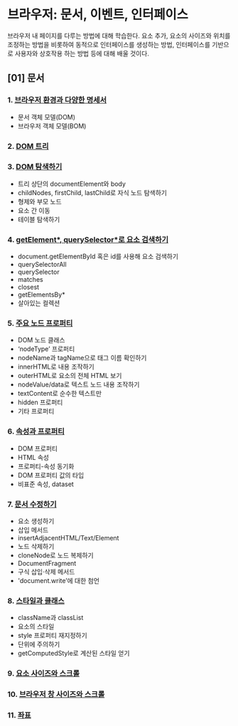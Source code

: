 # 브라우저: 문서, 이벤트, 인터페이스
브라우저 내 페이지를 다루는 방법에 대해 학습한다. 요소 추가, 요소의 사이즈와 위치를 조정하는 방법을 비롯하여 동적으로 인터페이스를 생성하는 방법, 인터페이스를 기반으로 사용자와 상호작용 하는 방법 등에 대해 배울 것이다.
## [01] 문서
### 1. [브라우저 환경과 다양한 명세서](https://github.com/autroshot/studyroom/blob/main/01-javascript/02-%EB%B8%8C%EB%9D%BC%EC%9A%B0%EC%A0%80:%20%EB%AC%B8%EC%84%9C%2C%20%EC%9D%B4%EB%B2%A4%ED%8A%B8%2C%20%EC%9D%B8%ED%84%B0%ED%8E%98%EC%9D%B4%EC%8A%A4/01-%EB%AC%B8%EC%84%9C/01-%EB%B8%8C%EB%9D%BC%EC%9A%B0%EC%A0%80%20%ED%99%98%EA%B2%BD%EA%B3%BC%20%EB%8B%A4%EC%96%91%ED%95%9C%20%EB%AA%85%EC%84%B8%EC%84%9C.md#%EB%B8%8C%EB%9D%BC%EC%9A%B0%EC%A0%80-%ED%99%98%EA%B2%BD%EA%B3%BC-%EB%8B%A4%EC%96%91%ED%95%9C-%EB%AA%85%EC%84%B8%EC%84%9C)
- 문서 객체 모델(DOM)
- 브라우저 객체 모델(BOM)
### 2. [DOM 트리](https://github.com/autroshot/studyroom/blob/main/01-javascript/02-%EB%B8%8C%EB%9D%BC%EC%9A%B0%EC%A0%80:%20%EB%AC%B8%EC%84%9C%2C%20%EC%9D%B4%EB%B2%A4%ED%8A%B8%2C%20%EC%9D%B8%ED%84%B0%ED%8E%98%EC%9D%B4%EC%8A%A4/01-%EB%AC%B8%EC%84%9C/02-DOM%20%ED%8A%B8%EB%A6%AC.md#dom-%ED%8A%B8%EB%A6%AC)
### 3. [DOM 탐색하기](https://github.com/autroshot/studyroom/blob/main/01-javascript/02-%EB%B8%8C%EB%9D%BC%EC%9A%B0%EC%A0%80:%20%EB%AC%B8%EC%84%9C%2C%20%EC%9D%B4%EB%B2%A4%ED%8A%B8%2C%20%EC%9D%B8%ED%84%B0%ED%8E%98%EC%9D%B4%EC%8A%A4/01-%EB%AC%B8%EC%84%9C/03-DOM%20%ED%83%90%EC%83%89%ED%95%98%EA%B8%B0.md#dom-%ED%83%90%EC%83%89%ED%95%98%EA%B8%B0)
- 트리 상단의 documentElement와 body
- childNodes, firstChild, lastChild로 자식 노드 탐색하기
- 형제와 부모 노드
- 요소 간 이동
- 테이블 탐색하기
### 4. [getElement\*, querySelector\*로 요소 검색하기](https://github.com/autroshot/studyroom/blob/main/01-javascript/02-%EB%B8%8C%EB%9D%BC%EC%9A%B0%EC%A0%80:%20%EB%AC%B8%EC%84%9C%2C%20%EC%9D%B4%EB%B2%A4%ED%8A%B8%2C%20%EC%9D%B8%ED%84%B0%ED%8E%98%EC%9D%B4%EC%8A%A4/01-%EB%AC%B8%EC%84%9C/04-getElement*%2C%20querySelector*%EB%A1%9C%20%EC%9A%94%EC%86%8C%20%EA%B2%80%EC%83%89%ED%95%98%EA%B8%B0.md#getelement-queryselector%EB%A1%9C-%EC%9A%94%EC%86%8C-%EA%B2%80%EC%83%89%ED%95%98%EA%B8%B0)
- document.getElementById 혹은 id를 사용해 요소 검색하기
- querySelectorAll
- querySelector
- matches
- closest
- getElementsBy*
- 살아있는 컬렉션
### 5. [주요 노드 프로퍼티](https://github.com/autroshot/studyroom/blob/main/01-javascript/02-%EB%B8%8C%EB%9D%BC%EC%9A%B0%EC%A0%80:%20%EB%AC%B8%EC%84%9C%2C%20%EC%9D%B4%EB%B2%A4%ED%8A%B8%2C%20%EC%9D%B8%ED%84%B0%ED%8E%98%EC%9D%B4%EC%8A%A4/01-%EB%AC%B8%EC%84%9C/05-%EC%A3%BC%EC%9A%94%20%EB%85%B8%EB%93%9C%20%ED%94%84%EB%A1%9C%ED%8D%BC%ED%8B%B0.md#%EC%A3%BC%EC%9A%94-%EB%85%B8%EB%93%9C-%ED%94%84%EB%A1%9C%ED%8D%BC%ED%8B%B0)
- DOM 노드 클래스
- ‘nodeType’ 프로퍼티
- nodeName과 tagName으로 태그 이름 확인하기
- innerHTML로 내용 조작하기
- outerHTML로 요소의 전체 HTML 보기
- nodeValue/data로 텍스트 노드 내용 조작하기
- textContent로 순수한 텍스트만
- hidden 프로퍼티
- 기타 프로퍼티
### 6. [속성과 프로퍼티](https://github.com/autroshot/studyroom/blob/main/01-javascript/02-%EB%B8%8C%EB%9D%BC%EC%9A%B0%EC%A0%80:%20%EB%AC%B8%EC%84%9C%2C%20%EC%9D%B4%EB%B2%A4%ED%8A%B8%2C%20%EC%9D%B8%ED%84%B0%ED%8E%98%EC%9D%B4%EC%8A%A4/01-%EB%AC%B8%EC%84%9C/06-%EC%86%8D%EC%84%B1%EA%B3%BC%20%ED%94%84%EB%A1%9C%ED%8D%BC%ED%8B%B0.md#%EC%86%8D%EC%84%B1%EA%B3%BC-%ED%94%84%EB%A1%9C%ED%8D%BC%ED%8B%B0)
- DOM 프로퍼티
- HTML 속성
- 프로퍼티-속성 동기화
- DOM 프로퍼티 값의 타입
- 비표준 속성, dataset
### 7. [문서 수정하기](https://github.com/autroshot/studyroom/blob/main/01-javascript/02-%EB%B8%8C%EB%9D%BC%EC%9A%B0%EC%A0%80:%20%EB%AC%B8%EC%84%9C%2C%20%EC%9D%B4%EB%B2%A4%ED%8A%B8%2C%20%EC%9D%B8%ED%84%B0%ED%8E%98%EC%9D%B4%EC%8A%A4/01-%EB%AC%B8%EC%84%9C/07-%EB%AC%B8%EC%84%9C%20%EC%88%98%EC%A0%95%ED%95%98%EA%B8%B0.md#%EB%AC%B8%EC%84%9C-%EC%88%98%EC%A0%95%ED%95%98%EA%B8%B0)
- 요소 생성하기
- 삽입 메서드
- insertAdjacentHTML/Text/Element
- 노드 삭제하기
- cloneNode로 노드 복제하기
- DocumentFragment
- 구식 삽입·삭제 메서드
- 'document.write’에 대한 첨언
### 8. [스타일과 클래스](https://github.com/autroshot/studyroom/blob/main/01-javascript/02-%EB%B8%8C%EB%9D%BC%EC%9A%B0%EC%A0%80:%20%EB%AC%B8%EC%84%9C%2C%20%EC%9D%B4%EB%B2%A4%ED%8A%B8%2C%20%EC%9D%B8%ED%84%B0%ED%8E%98%EC%9D%B4%EC%8A%A4/01-%EB%AC%B8%EC%84%9C/08-%EC%8A%A4%ED%83%80%EC%9D%BC%EA%B3%BC%20%ED%81%B4%EB%9E%98%EC%8A%A4.md#%EC%8A%A4%ED%83%80%EC%9D%BC%EA%B3%BC-%ED%81%B4%EB%9E%98%EC%8A%A4)
- className과 classList
- 요소의 스타일
- style 프로퍼티 재지정하기
- 단위에 주의하기
- getComputedStyle로 계산된 스타일 얻기
### 9. [요소 사이즈와 스크롤]()
### 10. [브라우저 창 사이즈와 스크롤]()
### 11. [좌표]()
